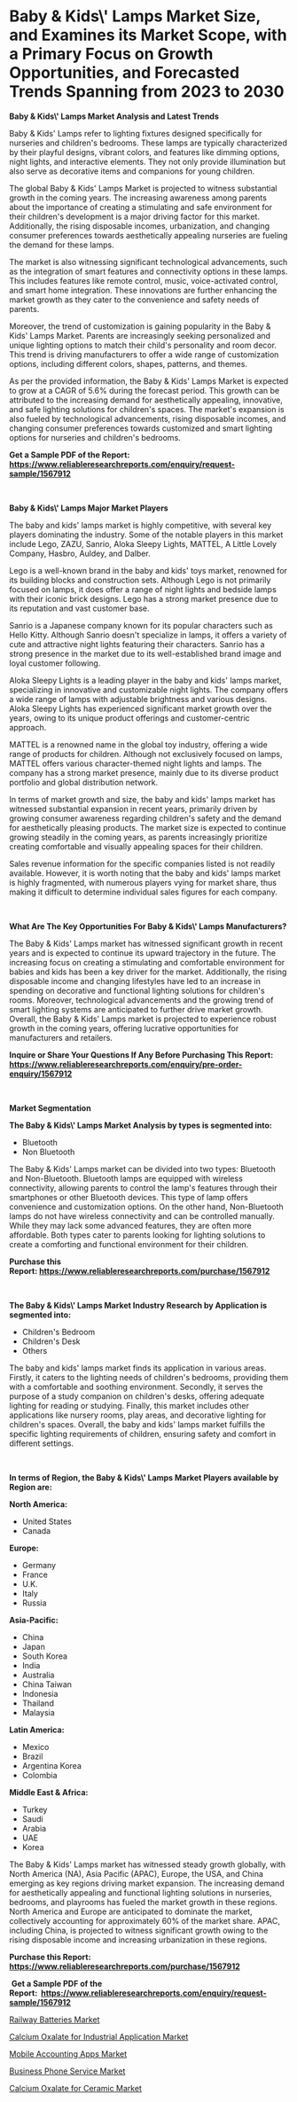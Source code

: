 <p><h1>Baby & Kids\' Lamps Market Size, and Examines its Market Scope, with a Primary Focus on Growth Opportunities, and Forecasted Trends Spanning from 2023 to 2030</h1></p><p><strong>Baby & Kids\' Lamps Market Analysis and Latest Trends</strong></p>
<p><p>Baby & Kids' Lamps refer to lighting fixtures designed specifically for nurseries and children's bedrooms. These lamps are typically characterized by their playful designs, vibrant colors, and features like dimming options, night lights, and interactive elements. They not only provide illumination but also serve as decorative items and companions for young children.</p><p>The global Baby & Kids' Lamps Market is projected to witness substantial growth in the coming years. The increasing awareness among parents about the importance of creating a stimulating and safe environment for their children's development is a major driving factor for this market. Additionally, the rising disposable incomes, urbanization, and changing consumer preferences towards aesthetically appealing nurseries are fueling the demand for these lamps.</p><p>The market is also witnessing significant technological advancements, such as the integration of smart features and connectivity options in these lamps. This includes features like remote control, music, voice-activated control, and smart home integration. These innovations are further enhancing the market growth as they cater to the convenience and safety needs of parents.</p><p>Moreover, the trend of customization is gaining popularity in the Baby & Kids' Lamps Market. Parents are increasingly seeking personalized and unique lighting options to match their child's personality and room decor. This trend is driving manufacturers to offer a wide range of customization options, including different colors, shapes, patterns, and themes.</p><p>As per the provided information, the Baby & Kids' Lamps Market is expected to grow at a CAGR of 5.6% during the forecast period. This growth can be attributed to the increasing demand for aesthetically appealing, innovative, and safe lighting solutions for children's spaces. The market's expansion is also fueled by technological advancements, rising disposable incomes, and changing consumer preferences towards customized and smart lighting options for nurseries and children's bedrooms.</p></p>
<p><strong>Get a Sample PDF of the Report:&nbsp; <a href="https://www.reliableresearchreports.com/enquiry/request-sample/1567912">https://www.reliableresearchreports.com/enquiry/request-sample/1567912</a></strong></p>
<p>&nbsp;</p>
<p><strong>Baby & Kids\' Lamps Major Market Players</strong></p>
<p><p>The baby and kids' lamps market is highly competitive, with several key players dominating the industry. Some of the notable players in this market include Lego, ZAZU, Sanrio, Aloka Sleepy Lights, MATTEL, A Little Lovely Company, Hasbro, Auldey, and Dalber.</p><p>Lego is a well-known brand in the baby and kids' toys market, renowned for its building blocks and construction sets. Although Lego is not primarily focused on lamps, it does offer a range of night lights and bedside lamps with their iconic brick designs. Lego has a strong market presence due to its reputation and vast customer base.</p><p>Sanrio is a Japanese company known for its popular characters such as Hello Kitty. Although Sanrio doesn't specialize in lamps, it offers a variety of cute and attractive night lights featuring their characters. Sanrio has a strong presence in the market due to its well-established brand image and loyal customer following.</p><p>Aloka Sleepy Lights is a leading player in the baby and kids' lamps market, specializing in innovative and customizable night lights. The company offers a wide range of lamps with adjustable brightness and various designs. Aloka Sleepy Lights has experienced significant market growth over the years, owing to its unique product offerings and customer-centric approach.</p><p>MATTEL is a renowned name in the global toy industry, offering a wide range of products for children. Although not exclusively focused on lamps, MATTEL offers various character-themed night lights and lamps. The company has a strong market presence, mainly due to its diverse product portfolio and global distribution network.</p><p>In terms of market growth and size, the baby and kids' lamps market has witnessed substantial expansion in recent years, primarily driven by growing consumer awareness regarding children's safety and the demand for aesthetically pleasing products. The market size is expected to continue growing steadily in the coming years, as parents increasingly prioritize creating comfortable and visually appealing spaces for their children.</p><p>Sales revenue information for the specific companies listed is not readily available. However, it is worth noting that the baby and kids' lamps market is highly fragmented, with numerous players vying for market share, thus making it difficult to determine individual sales figures for each company.</p></p>
<p>&nbsp;</p>
<p><strong>What Are The Key Opportunities For Baby & Kids\' Lamps Manufacturers?</strong></p>
<p><p>The Baby & Kids' Lamps market has witnessed significant growth in recent years and is expected to continue its upward trajectory in the future. The increasing focus on creating a stimulating and comfortable environment for babies and kids has been a key driver for the market. Additionally, the rising disposable income and changing lifestyles have led to an increase in spending on decorative and functional lighting solutions for children's rooms. Moreover, technological advancements and the growing trend of smart lighting systems are anticipated to further drive market growth. Overall, the Baby & Kids' Lamps market is projected to experience robust growth in the coming years, offering lucrative opportunities for manufacturers and retailers.</p></p>
<p><strong>Inquire or Share Your Questions If Any Before Purchasing This Report: <a href="https://www.reliableresearchreports.com/enquiry/pre-order-enquiry/1567912">https://www.reliableresearchreports.com/enquiry/pre-order-enquiry/1567912</a></strong></p>
<p>&nbsp;</p>
<p><strong>Market Segmentation</strong></p>
<p><strong>The Baby & Kids\' Lamps Market Analysis by types is segmented into:</strong></p>
<p><ul><li>Bluetooth</li><li>Non Bluetooth</li></ul></p>
<p><p>The Baby & Kids' Lamps market can be divided into two types: Bluetooth and Non-Bluetooth. Bluetooth lamps are equipped with wireless connectivity, allowing parents to control the lamp's features through their smartphones or other Bluetooth devices. This type of lamp offers convenience and customization options. On the other hand, Non-Bluetooth lamps do not have wireless connectivity and can be controlled manually. While they may lack some advanced features, they are often more affordable. Both types cater to parents looking for lighting solutions to create a comforting and functional environment for their children.</p></p>
<p><strong>Purchase this Report:&nbsp;<a href="https://www.reliableresearchreports.com/purchase/1567912">https://www.reliableresearchreports.com/purchase/1567912</a></strong></p>
<p>&nbsp;</p>
<p><strong>The Baby & Kids\' Lamps Market Industry Research by Application is segmented into:</strong></p>
<p><ul><li>Children's Bedroom</li><li>Children's Desk</li><li>Others</li></ul></p>
<p><p>The baby and kids' lamps market finds its application in various areas. Firstly, it caters to the lighting needs of children's bedrooms, providing them with a comfortable and soothing environment. Secondly, it serves the purpose of a study companion on children's desks, offering adequate lighting for reading or studying. Finally, this market includes other applications like nursery rooms, play areas, and decorative lighting for children's spaces. Overall, the baby and kids' lamps market fulfills the specific lighting requirements of children, ensuring safety and comfort in different settings.</p></p>
<p>&nbsp;</p>
<p><strong>In terms of Region, the Baby & Kids\' Lamps Market Players available by Region are:</strong></p>
<p>
    <p> <strong> North America: </strong>
        <ul>
            <li>United States</li>
            <li>Canada</li>
        </ul>
        </p> 
    <p> <strong> Europe: </strong>
        <ul>
            <li>Germany</li>
            <li>France</li>
            <li>U.K.</li>
            <li>Italy</li>
            <li>Russia</li>
        </ul>
        </p> 
    <p> <strong> Asia-Pacific: </strong>
        <ul>
            <li>China</li>
            <li>Japan</li>
            <li>South Korea</li>
            <li>India</li>
            <li>Australia</li>
            <li>China Taiwan</li>
            <li>Indonesia</li>
            <li>Thailand</li>
            <li>Malaysia</li>
        </ul>
        </p> 
    <p> <strong> Latin America: </strong>
        <ul>
            <li>Mexico</li>
            <li>Brazil</li>
            <li>Argentina Korea</li>
            <li>Colombia</li>
        </ul>
        </p> 
    <p> <strong> Middle East & Africa: </strong>
        <ul>
            <li>Turkey</li>
            <li>Saudi</li>
            <li>Arabia</li>
            <li>UAE</li>
            <li>Korea</li>
        </ul>
    </p>
    </p>
<p><p>The Baby & Kids' Lamps market has witnessed steady growth globally, with North America (NA), Asia Pacific (APAC), Europe, the USA, and China emerging as key regions driving market expansion. The increasing demand for aesthetically appealing and functional lighting solutions in nurseries, bedrooms, and playrooms has fueled the market growth in these regions. North America and Europe are anticipated to dominate the market, collectively accounting for approximately 60% of the market share. APAC, including China, is projected to witness significant growth owing to the rising disposable income and increasing urbanization in these regions.</p></p>
<p><strong>Purchase this Report: <a href="https://www.reliableresearchreports.com/purchase/1567912">https://www.reliableresearchreports.com/purchase/1567912</a></strong></p>
<p>&nbsp;<strong>Get a Sample PDF of the Report:&nbsp;&nbsp;<a href="https://www.reliableresearchreports.com/enquiry/request-sample/1567912">https://www.reliableresearchreports.com/enquiry/request-sample/1567912</a></strong></p>
<p><strong></strong></p>
<p><p><a href="https://www.linkedin.com/pulse/railway-batteries-market-research-report-provides-thorough-dwrne/">Railway Batteries Market</a></p><p><a href="https://github.com/grishafomin4852/Market-Research-Report-List-1/blob/main/calcium-oxalate-for-industrial-application-market.md">Calcium Oxalate for Industrial Application Market</a></p><p><a href="https://medium.com/@ameliahaleyi77567/mobile-accounting-apps-market-competitive-analysis-market-trends-and-forecast-to-2030-7376caf630a6">Mobile Accounting Apps Market</a></p><p><a href="https://medium.com/@emmyrolfson8689/business-phone-service-market-report-reveals-the-latest-trends-and-growth-opportunities-of-this-bdc4e18d3ea4">Business Phone Service Market</a></p><p><a href="https://github.com/ruslanpoljakovrd177/Market-Research-Report-List-1/blob/main/calcium-oxalate-for-ceramic-market.md">Calcium Oxalate for Ceramic Market</a></p></p>